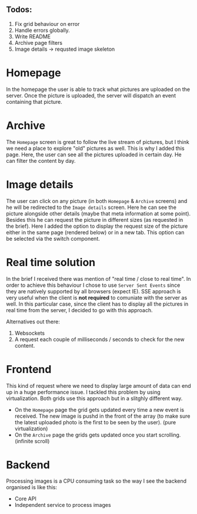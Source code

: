 ## Todos:

1. Fix grid behaviour on error
2. Handle errors globally.
3. Write README
4. Archive page filters
5. Image details -> requsted image skeleton

# Homepage

In the homepage the user is able to track what pictures are uploaded on the server. Once the picture is uploaded, the server will dispatch an event containing that picture.

# Archive

The `Homepage` screen is great to follow the live stream of pictures, but I think we need a place to explore "old" pictures as well. This is why I added this page. Here, the user can see all the pictures uploaded in certain day. He can filter the content by day.

# Image details

The user can click on any picture (in both `Homepage` & `Archive` screens) and he will be redirected to the `Image details` screen. Here he can see the picture alongside other details (maybe that meta information at some point).
Besides this he can request the picture in different sizes (as requested in the brief). Here I added the option to display the request size of the picture either in the same page (rendered below) or in a new tab. This option can be selected via the switch component.

# Real time solution

In the brief I received there was mention of "real time / close to real time". In order to achieve this behaviour I chose to use `Server Sent Events` since they are natively supported by all browsers (expect IE). SSE approach is very useful when the client is **not required** to comuniate with the server as well. In this particular case, since the client has to display all the pictures in real time from the server, I decided to go with this approach.

Alternatives out there:

1. Websockets
2. A request each couple of milliseconds / seconds to check for the new content.

# Frontend

This kind of request where we need to display large amount of data can end up in a huge performance issue. I tackled this problem by using virtualization. Both grids use this approach but in a slitghly different way.

-   On the `Homepage` page the grid gets updated every time a new event is received. The new image is pushd in the front of the array (to make sure the latest uploaded photo is the first to be seen by the user). (pure virtualization)
-   On the `Archive` page the grids gets updated once you start scrolling. (infinite scroll)

# Backend

Processing images is a CPU consuming task so the way I see the backend organised is like this:

-   Core API
-   Independent service to process images
